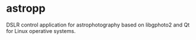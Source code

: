 # astropp
DSLR control application for astrophotography based on libgphoto2 and Qt for Linux operative systems.

